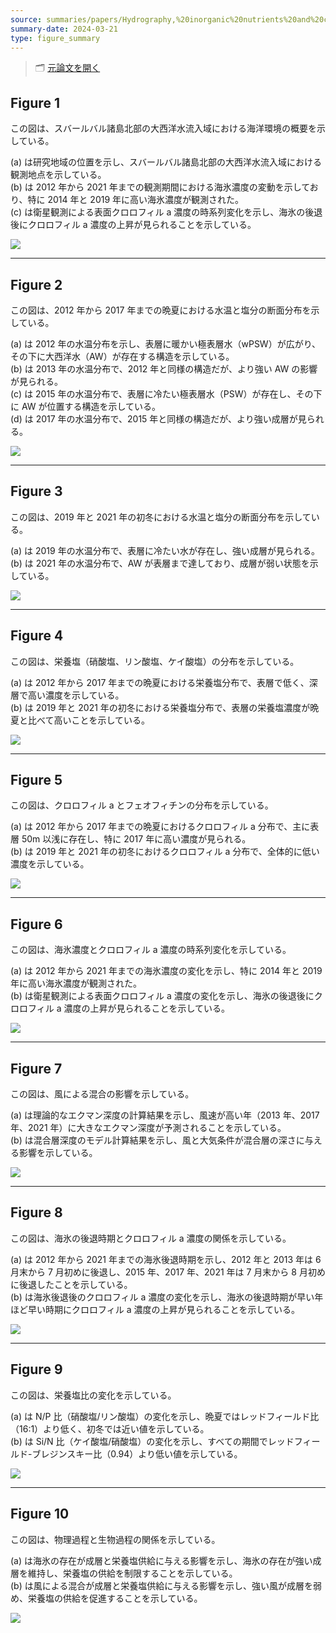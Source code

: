 ```yaml
---
source: summaries/papers/Hydrography,%20inorganic%20nutrients%20and%20chlorophyll%20a%20linked%20to%20sea%20ice%20cover%20in%20the%20Atlantic%20Water%20inflow%20region%20north%20of%20Svalbard.md
summary-date: 2024-03-21
type: figure_summary
---
```


> 🗂 [元論文を開く](../papers/Hydrography,%20inorganic%20nutrients%20and%20chlorophyll%20a%20linked%20to%20sea%20ice%20cover%20in%20the%20Atlantic%20Water%20inflow%20region%20north%20of%20Svalbard.md)

## Figure 1

この図は、スバールバル諸島北部の大西洋水流入域における海洋環境の概要を示している。

(a) は研究地域の位置を示し、スバールバル諸島北部の大西洋水流入域における観測地点を示している。  
(b) は 2012 年から 2021 年までの観測期間における海氷濃度の変動を示しており、特に 2014 年と 2019 年に高い海氷濃度が観測された。  
(c) は衛星観測による表面クロロフィル a 濃度の時系列変化を示し、海氷の後退後にクロロフィル a 濃度の上昇が見られることを示している。

![](https://ars.els-cdn.com/content/image/1-s2.0-S0079661123002057-gr1.jpg)

---

## Figure 2

この図は、2012 年から 2017 年までの晩夏における水温と塩分の断面分布を示している。

(a) は 2012 年の水温分布を示し、表層に暖かい極表層水（wPSW）が広がり、その下に大西洋水（AW）が存在する構造を示している。  
(b) は 2013 年の水温分布で、2012 年と同様の構造だが、より強い AW の影響が見られる。  
(c) は 2015 年の水温分布で、表層に冷たい極表層水（PSW）が存在し、その下に AW が位置する構造を示している。  
(d) は 2017 年の水温分布で、2015 年と同様の構造だが、より強い成層が見られる。

![](https://ars.els-cdn.com/content/image/1-s2.0-S0079661123002057-gr2.jpg)

---

## Figure 3

この図は、2019 年と 2021 年の初冬における水温と塩分の断面分布を示している。

(a) は 2019 年の水温分布で、表層に冷たい水が存在し、強い成層が見られる。  
(b) は 2021 年の水温分布で、AW が表層まで達しており、成層が弱い状態を示している。

![](https://ars.els-cdn.com/content/image/1-s2.0-S0079661123002057-gr3.jpg)

---

## Figure 4

この図は、栄養塩（硝酸塩、リン酸塩、ケイ酸塩）の分布を示している。

(a) は 2012 年から 2017 年までの晩夏における栄養塩分布で、表層で低く、深層で高い濃度を示している。  
(b) は 2019 年と 2021 年の初冬における栄養塩分布で、表層の栄養塩濃度が晩夏と比べて高いことを示している。

![](https://ars.els-cdn.com/content/image/1-s2.0-S0079661123002057-gr4.jpg)

---

## Figure 5

この図は、クロロフィル a とフェオフィチンの分布を示している。

(a) は 2012 年から 2017 年までの晩夏におけるクロロフィル a 分布で、主に表層 50m 以浅に存在し、特に 2017 年に高い濃度が見られる。  
(b) は 2019 年と 2021 年の初冬におけるクロロフィル a 分布で、全体的に低い濃度を示している。

![](https://ars.els-cdn.com/content/image/1-s2.0-S0079661123002057-gr5.jpg)

---

## Figure 6

この図は、海氷濃度とクロロフィル a 濃度の時系列変化を示している。

(a) は 2012 年から 2021 年までの海氷濃度の変化を示し、特に 2014 年と 2019 年に高い海氷濃度が観測された。  
(b) は衛星観測による表面クロロフィル a 濃度の変化を示し、海氷の後退後にクロロフィル a 濃度の上昇が見られることを示している。

![](https://ars.els-cdn.com/content/image/1-s2.0-S0079661123002057-gr6.jpg)

---

## Figure 7

この図は、風による混合の影響を示している。

(a) は理論的なエクマン深度の計算結果を示し、風速が高い年（2013 年、2017 年、2021 年）に大きなエクマン深度が予測されることを示している。  
(b) は混合層深度のモデル計算結果を示し、風と大気条件が混合層の深さに与える影響を示している。

![](https://ars.els-cdn.com/content/image/1-s2.0-S0079661123002057-gr7.jpg)

---

## Figure 8

この図は、海氷の後退時期とクロロフィル a 濃度の関係を示している。

(a) は 2012 年から 2021 年までの海氷後退時期を示し、2012 年と 2013 年は 6 月末から 7 月初めに後退し、2015 年、2017 年、2021 年は 7 月末から 8 月初めに後退したことを示している。  
(b) は海氷後退後のクロロフィル a 濃度の変化を示し、海氷の後退時期が早い年ほど早い時期にクロロフィル a 濃度の上昇が見られることを示している。

![](https://ars.els-cdn.com/content/image/1-s2.0-S0079661123002057-gr8.jpg)

---

## Figure 9

この図は、栄養塩比の変化を示している。

(a) は N/P 比（硝酸塩/リン酸塩）の変化を示し、晩夏ではレッドフィールド比（16:1）より低く、初冬では近い値を示している。  
(b) は Si/N 比（ケイ酸塩/硝酸塩）の変化を示し、すべての期間でレッドフィールド-ブレジンスキー比（0.94）より低い値を示している。

![](https://ars.els-cdn.com/content/image/1-s2.0-S0079661123002057-gr9.jpg)

---

## Figure 10

この図は、物理過程と生物過程の関係を示している。

(a) は海氷の存在が成層と栄養塩供給に与える影響を示し、海氷の存在が強い成層を維持し、栄養塩の供給を制限することを示している。  
(b) は風による混合が成層と栄養塩供給に与える影響を示し、強い風が成層を弱め、栄養塩の供給を促進することを示している。

![](https://ars.els-cdn.com/content/image/1-s2.0-S0079661123002057-gr10.jpg)
